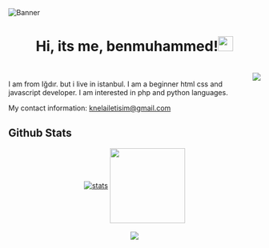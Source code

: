 <img src="https://cdn.discordapp.com/attachments/988409361367957546/1072585247675388045/benmuhammed_dev.png" alt="Banner" align="center">
<div class="Introduction" align="center"> 
<h1>Hi, its me, benmuhammed!<img src="https://raw.githubusercontent.com/barbecue/barbecue/master/media/wave.gif" height="30" weight="30"></h1><br>
</div>
<a href="https://benmuhammed.ga"><img align="right" src="https://lanyard-profile-readme.vercel.app/api/984324022739284028"></a>
<div class="about-me" align="left">

I am from Iğdır. but i live in istanbul. 
I am a beginner html css and javascript developer. I am interested in php and python languages.
 
My contact information: [knelailetisim@gmail.com](mailto:knelailetisim@gmail.com)

 <h2> Github Stats </h2>
<div class="stats" align="center"> 
<a href="https://github.com/falsisdev"><img align="center" src="https://github-readme-stats.vercel.app/api?username=falsisdev&show_icons=true&theme=vue-dark" alt="stats"/></a>
<a href="https://falsis.ga"><img align="center" src="[https://github-readme-streak-stats.herokuapp.com/?user=falsisdev&theme=react](https://github-profile-trophy.vercel.app/?username=falsisdev&theme=onedark&column=7)" width="%100" height="150px"/></a><br><br>
<a href="https://falsis.ga"><img align="center" src="https://github-profile-trophy.vercel.app/?username=falsisdev&theme=discord&column=7&no-frame=true"></a><br><br>
<!--<a href="https://github.com/benmuhammed"><img align="center" width="775" src="https://activity-graph.herokuapp.com/graph?username=falsisdev&bg_color=0D1117&color=5BCDEC&line=5BCDEC&point=FFFFFF&hide_border=true"></a>-->
</div>

